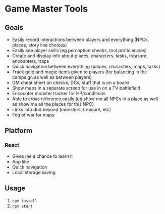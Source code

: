 # Game Master Tools

## Goals

* Easily record interactions between players and everything (NPCs, places, story line choices)
* Easily see player skills (eg perception checks, tool proficiencies)
* Create and display info about places, characters, tasks, treasure, encounters, traps
* Quick navigation between everything (places, characters, maps, tasks)
* Track gold and magic items given to players (for balancing in the campaign as well as between players)
* GM cheat sheet on checks, DCs, stuff that is on a board
* Show maps in a seperate screen for use in on a TV battlefield
* Encounter monster tracker for HP/conditions
* Able to cross reference easily (eg show me all NPCs in a place as well as show me all the places for this NPC)
* Links into dnd beyond (monsters, treasure, etc)
* Fog of war for maps

## Platform

### React

* Gives me a chance to learn it
* App like
* Quick navigation
* Local storage saving

## Usage

1. `npm install`
1. `npm start`
